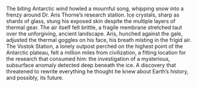 The biting Antarctic wind howled a mournful song, whipping snow into a frenzy around Dr. Aris Thorne’s research station.  Ice crystals, sharp as shards of glass, stung his exposed skin despite the multiple layers of thermal gear.  The air itself felt brittle, a fragile membrane stretched taut over the unforgiving, ancient landscape.  Aris, hunched against the gale, adjusted the thermal goggles on his face, his breath misting in the frigid air.  The Vostok Station, a lonely outpost perched on the highest point of the Antarctic plateau, felt a million miles from civilization, a fitting location for the research that consumed him: the investigation of a mysterious, subsurface anomaly detected deep beneath the ice.  A discovery that threatened to rewrite everything he thought he knew about Earth’s history, and possibly, its future.
